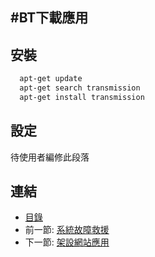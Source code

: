 #BT下載應用
---

## 安裝

```bash
  apt-get update
  apt-get search transmission
  apt-get install transmission
```

## 設定

待使用者編修此段落

## 連結

   * [目錄](<index.md>)
   * 前一節: [系統故障救援](<03.02.md>)
   * 下一節: [架設網站應用](<03.04.md>)

